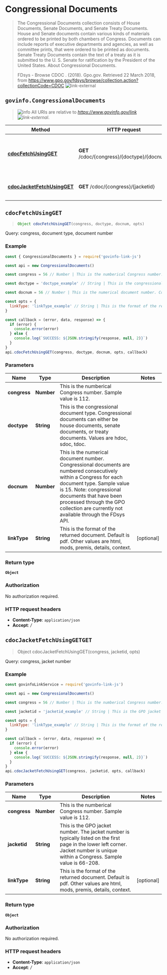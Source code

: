 # Congressional Documents

> The Congressional Documents collection consists of House Documents, Senate Documents, and Senate Treaty Documents. House and Senate documents contain various kinds of materials ordered to be printed by both chambers of Congress. Documents can include reports of executive departments and agencies, as well as committee prints, that were ordered to be printed as documents. Senate Treaty Documents contain the text of a treaty as it is submitted to the U. S. Senate for ratification by the President of the United States. About Congressional Documents.
>
> FDsys - Browse CDOC . (2018). Gpo.gov. Retrieved 22 March 2018, from <https://www.gpo.gov/fdsys/browse/collection.action?collectionCode=CDOC> ![link-external][icon-octicon-link-external]

## `govinfo.CongressionalDocuments`

> ![info][icon-octicon-info] All URIs are relative to _<https://www.govinfo.gov/link> ![link-external][icon-octicon-link-external]_.

| Method                                                                           | HTTP request                                | Description                                     |
| -------------------------------------------------------------------------------- | ------------------------------------------- | ----------------------------------------------- |
| [**cdocFetchUsingGET**](CongressionalDocuments.md#cdocFetchUsingGET)             | **GET** /cdoc/{congress}/{doctype}/{docnum} | Query: congress, document type, document number |
| [**cdocJacketFetchUsingGET**](CongressionalDocuments.md#cdocJacketFetchUsingGET) | **GET** /cdoc/{congress}/{jacketid}         | Query: congress, jacket number                  |

<a name="cdocFetchUsingGET"></a>

## **`cdocFetchUsingGET`**

> ```js
> Object cdocFetchUsingGET(congress, doctype, docnum, opts)
> ```

Query: congress, document type, document number

### Example

```javascript
const { CongressionalDocuments } = require('govinfo-link-js')

const api = new CongressionalDocuments()

const congress = 56 // Number | This is the numberical Congress number. Sample value is 112.

const doctype = 'doctype_example' // String | This is the congressional document type. Congressional documents can either be house documents, senate documents, or treaty documents. Values are hdoc, sdoc, tdoc.

const docnum = 56 // Number | This is the numerical document number. Congressional documents are numbered consecutively within a Congress for each document type. Sample value is 15. Note: congressional documents that have been processed through the GPO collection are currently not available through the FDsys API.

const opts = {
  linkType: 'linkType_example' // String | This is the format of the returned document. Default is pdf. Other values are html, mods, premis, details, context.
}

const callback = (error, data, response) => {
  if (error) {
    console.error(error)
  } else {
    console.log(`SUCCESS: ${JSON.stringify(response, null, 2)}`)
  }
}
api.cdocFetchUsingGET(congress, doctype, docnum, opts, callback)
```

### Parameters

| Name         | Type       | Description                                                                                                                                                                                                                                                                                  | Notes      |
| ------------ | ---------- | -------------------------------------------------------------------------------------------------------------------------------------------------------------------------------------------------------------------------------------------------------------------------------------------- | ---------- |
| **congress** | **Number** | This is the numberical Congress number. Sample value is 112.                                                                                                                                                                                                                                 |
| **doctype**  | **String** | This is the congressional document type. Congressional documents can either be house documents, senate documents, or treaty documents. Values are hdoc, sdoc, tdoc.                                                                                                                          |
| **docnum**   | **Number** | This is the numerical document number. Congressional documents are numbered consecutively within a Congress for each document type. Sample value is 15. Note: congressional documents that have been processed through the GPO collection are currently not available through the FDsys API. |
| **linkType** | **String** | This is the format of the returned document. Default is pdf. Other values are html, mods, premis, details, context.                                                                                                                                                                          | [optional] |

### Return type

**`Object`**

### Authorization

No authorization required.

### HTTP request headers

* **Content-Type**: `application/json`
* **Accept**: _/_

<a name="cdocJacketFetchUsingGET"></a>

## **`cdocJacketFetchUsingGETGET`**

> Object cdocJacketFetchUsingGET(congress, jacketid, opts)

Query: congress, jacket number

### Example

```javascript
const govinfoLinkService = require('govinfo-link-js')

const api = new CongressionalDocuments()

const congress = 56 // Number | This is the numberical Congress number. Sample value is 112.

const jacketid = 'jacketid_example' // String | This is the GPO jacket number. The jacket number is typically listed on the first page in the lower left corner. Jacket number is unique within a Congress. Sample value is 66-208.

const opts = {
  linkType: 'linkType_example' // String | This is the format of the returned document. Default is pdf. Other values are html, mods, premis, details, context.
}

const callback = (error, data, response) => {
  if (error) {
    console.error(error)
  } else {
    console.log(`SUCCESS: ${JSON.stringify(response, null, 2)}`)
  }
}
api.cdocJacketFetchUsingGET(congress, jacketid, opts, callback)
```

### Parameters

| Name         | Type       | Description                                                                                                                                                                         | Notes      |
| ------------ | ---------- | ----------------------------------------------------------------------------------------------------------------------------------------------------------------------------------- | ---------- |
| **congress** | **Number** | This is the numberical Congress number. Sample value is 112.                                                                                                                        |
| **jacketid** | **String** | This is the GPO jacket number. The jacket number is typically listed on the first page in the lower left corner. Jacket number is unique within a Congress. Sample value is 66-208. |
| **linkType** | **String** | This is the format of the returned document. Default is pdf. Other values are html, mods, premis, details, context.                                                                 | [optional] |

### Return type

**`Object`**

### Authorization

No authorization required.

### HTTP request headers

* **Content-Type**: `application/json`
* **Accept**: _/_

[icon-octicon-link-external]: https://cdnjs.cloudflare.com/ajax/libs/octicons/4.4.0/svg/link-external.svg
[icon-octicon-info]: https://cdnjs.cloudflare.com/ajax/libs/octicons/4.4.0/svg/info.svg
